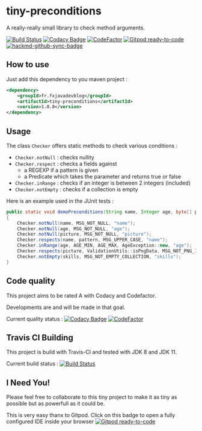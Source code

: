 # tiny-preconditions

A really-really small library to check method arguments.

[![Build Status](https://travis-ci.org/fxrobin/tiny-preconditions.svg?branch=master)](https://travis-ci.org/fxrobin/tiny-preconditions)
[![Codacy Badge](https://app.codacy.com/project/badge/Grade/1e5c0243120047eb93d299de2ec5c566)](https://www.codacy.com/manual/fxrobin/tiny-preconditions/dashboard?utm_source=github.com&amp;utm_medium=referral&amp;utm_content=fxrobin/tiny-preconditions&amp;utm_campaign=Badge_Grade)
[![CodeFactor](https://www.codefactor.io/repository/github/fxrobin/tiny-preconditions/badge)](https://www.codefactor.io/repository/github/fxrobin/tiny-preconditions)
[![Gitpod ready-to-code](https://img.shields.io/badge/Gitpod-ready--to--code-blue?logo=gitpod)](https://gitpod.io/#https://github.com/fxrobin/tiny-preconditions)
[![hackmd-github-sync-badge](https://hackmd.io/HsI9GxZyQCydR3lXJ1Xjqg/badge)](https://hackmd.io/HsI9GxZyQCydR3lXJ1Xjqg)

## How to use

Just add this dependency to you maven project : 

```xml
<dependency>
    <groupId>fr.fxjavadevblog</groupId>
    <artifactId>tiny-preconditions</artifactId>
    <version>1.0.8</version>
</dependency>
```

## Usage

The class `Checker` offers static methods to check various conditions : 

- `Checker.notNull` : checks nullity 
- `Checker.respect` : checks a fields against 
    - a REGEXP if a pattern is given
    - a Predicate which takes the parameter and returns true or false
- `Checker.inRange` : checks if an integer is between 2 integers (included)
- `Checker.notEmpty` : checks if a collection is empty

Here is an example used in the JUnit tests :

```java
public static void demoPreconditions(String name, Integer age, byte[] picture, Collection<String> skills)
{
	Checker.notNull(name, MSG_NOT_NULL, "name");
	Checker.notNull(age, MSG_NOT_NULL, "age");
	Checker.notNull(picture, MSG_NOT_NULL, "picture");
	Checker.respects(name, pattern, MSG_UPPER_CASE, "name");
	Checker.inRange(age, AGE_MIN, AGE_MAX, AgeException::new, "age");
	Checker.respects(picture, ValidationUtils::isPngData, MSG_NOT_PNG_IMAGE, "picture");
	Checker.notEmpty(skills, MSG_NOT_EMPTY_COLLECTION, "skills");
}
```

## Code quality

This project aims to be rated A with Codacy and Codefactor.

Developments are and will be made in that goal.

Current quality status : [![Codacy Badge](https://app.codacy.com/project/badge/Grade/1e5c0243120047eb93d299de2ec5c566)](https://www.codacy.com/manual/fxrobin/tiny-preconditions/dashboard?utm_source=github.com&amp;utm_medium=referral&amp;utm_content=fxrobin/tiny-preconditions&amp;utm_campaign=Badge_Grade)
[![CodeFactor](https://www.codefactor.io/repository/github/fxrobin/tiny-preconditions/badge)](https://www.codefactor.io/repository/github/fxrobin/tiny-preconditions)

## Travis CI Building

This project is build with Travis-CI and tested with JDK 8 and JDK 11.

Current build status : [![Build Status](https://travis-ci.org/fxrobin/tiny-preconditions.svg?branch=master)](https://travis-ci.org/fxrobin/tiny-preconditions)

## I Need You!

Please feel free to collaborate to this tiny project to make it as tiny as possible but as powerfull as it could be.

This is very easy thanx to Gitpod. Click on this badge to open a fully configured IDE inside your browser [![Gitpod ready-to-code](https://img.shields.io/badge/Gitpod-ready--to--code-blue?logo=gitpod)](https://gitpod.io/#https://github.com/fxrobin/tiny-preconditions)
